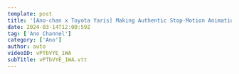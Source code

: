 ```yaml
---
template: post
title: '[Ano-chan x Toyota Yaris] Making Authentic Stop-Motion Animation with Westland Iguchi [Ano Channel #40]'
date: 2024-03-14T12:00:59Z
tag: ['Ano Channel']
category: ['Ano']
author: auto 
videoID: vPTbVYE_1WA
subTitle: vPTbVYE_1WA.vtt
---
```

